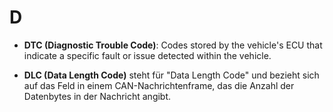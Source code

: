 # D

- **DTC (Diagnostic Trouble Code)**: Codes stored by the vehicle's ECU that indicate a specific fault or issue detected within the vehicle.

- **DLC (Data Length Code)** steht für "Data Length Code" und bezieht sich auf das Feld in einem CAN-Nachrichtenframe, das die Anzahl der Datenbytes in der Nachricht angibt.